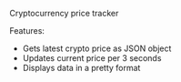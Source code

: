 Cryptocurrency price tracker

Features:
- Gets latest crypto price as JSON object
- Updates current price per 3 seconds
- Displays data in a pretty format